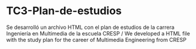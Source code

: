 # TC3-Plan-de-estudios
Se desarrolló un archivo HTML con el plan de estudios de la carrera Ingeniería en Multimedia de la escuela CRESP / We developed a HTML file with the study plan for the career of Multimedia Engineering from CRESP
